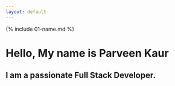 ```yaml
---
layout: default
---
```


{% include 01-name.md %}
# Hello, My name is Parveen Kaur
## I am a passionate Full Stack Developer.

